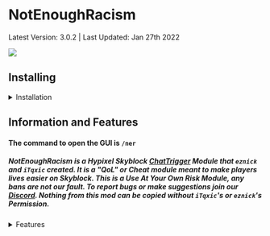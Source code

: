 # NotEnoughRacism 
Latest Version: 3.0.2 | Last Updated: Jan 27th 2022
<div class="zzz" allign="left">
<img src="https://cdn.discordapp.com/icons/904778713361698816/9990f7855310d3c6f887023176875a87.png?size=256">
  </div>

## Installing
<details>
  <summary>Installation</summary> 
  
### Prerequisites: 
1) [Minecraft Java Edition](https://www.minecraft.net/en-us)
2) [Latest Forge for 1.8.9](https://files.minecraftforge.net/net/minecraftforge/forge/index_1.8.9.html)
3) [ChatTriggers Version 2.0+](https://github.com/ChatTriggers/ChatTriggers/releases/)
### Instalation: 
1) Go to the [Releases Tab](https://github.com/iTqxic07/NotEnoughRacism/releases) <img src="https://i.imgur.com/27vzJQL.png">
2) Install the Release
3) Extract the file into `.minecraft/config/ChatTriggers/modules` 
4) Run `/ct load` in Minecraft
5) If the module does not work, DM `iTqxic#5961` on Discord with the contents of `/ct console js` 
</details>


## Information and Features
#### The command to open the GUI is `/ner` 
##### NotEnoughRacism is a Hypixel Skyblock [ChatTrigger](https://chattriggers.com) Module that `eznick` and `iTqxic` created. It is a "QoL" or Cheat module meant to make players lives easier on Skyblock. This is a Use At Your Own Risk Module, any bans are not our fault. To report bugs or make suggestions join our [Discord](https://discord.gg/mdfmj8mpUE). Nothing from this mod can be copied without `iTqxic`'s or `eznick`'s Permission. 

<details>
  <summary>Features</summary>
  
- Discord Rich Presence
- Spotify Integration and Controls
  - Allows you to skip to next and previous song
- Auto Island
  - Automatically returns you to your private island or someone elses island when the island restarts
- Reveal Hidden Mobs:
  - Shadow Assassins
  - Fels
  - Blood Mobs
  - Ghosts
- Ghost Arm:
  - Summons
  - Players
  - Wither Cloak Creepers
  - Incorrect Livids
- Block Clicks:
  - Giant's Sword (Giant's Slam)
  - Gyrokinetic Wand (Cells Allignment)
  - Skyblock Menu & Magical Map
- Ghost Blocks:
  - Normal Ghost Blocks with a Keybind
  - Left and Right Click Ghost Blocks with a Stonk or Golden Pickaxe
  - Coordinate Ghost Blocks (Used in Floor 7 Boss Room)
- Auto Spirit Leaps:
  - Auto Leap on Blood Rush 
  - Auto Bugged Chunk Leap: Leaps after x seconds to a person allowing you to take advantage of the Bugeed Chunks in F7 Boss
  - Auto S1 Leap: Leaps to a person right after S1 is done
  - Note: You can set IGNs for all of the Auto Spirit Leaps
- Secret Aura
- Simon Says:
  - Simon Says Click: It will click the starting button x times, autocompleting it
  - Simon Says Aura: Will Autoclick the button for you while in 6 Block Reach, autocompleting it

 - ESP:
  - Dungeons ESP:
    - Miniboss ESP
    - Starred Mob ESP
    - Bat ESP
    - Wither & Blood Key ESP
   - Slayer ESP:
     - Revenant Miniboss & Boss ESP
     - Tarantula Miniboss & Boss ESP
     - Sven Miniboss & Sven ESP
     - Voidgloom Miniboss ESP
    - Misc ESP:
      - Pelt Animal ESP
      - Sneaky Creeper ESP
      - Arachne Keeper ESP
      - Player ESP
  
- Macros: 
  - GUI Macros:
    - Auto Mort 
    - Auto Salvage
    - Auto Combine
    - Storage Macro 
      - In-Combat 
      - Automatic
    - Wardrobe Macro
      - Normal
      - In-Combat
      - Automatic
    - Enderchest Macro
      - Auto
    - In-Combat Trade Macro
    - Item Sellers
      - Dungeon Seller
      - Potion Seller
   - Item Macros:
     - Auto Rogue Sword
     - Rogue Sword Macro
     - Axe of the Shredded Swap
       - Toggle
       - Hold
       - Left Click
     - Bonemarang Macro
     - Soul Whip Swap
       - Left Click
       - Toggle
     - Terminator Right Click Autoclicker
     - Terminator Swap
       - Toggle
       - Hold
      - Teleport Macro
      - Endstone Sword & Katana Macro
      - Fishing Rod Macro
      - Gloomlock Grimoire Macro
      - Gyrokinetic Wand Macro
      - Ice Spray Macro
      - Wither Cloak Macro
      - Wither Sword Macro
      - Dobule Swap Macro
        - Toggle
        - Left Click
      - Triple Swap Macro
        - Toggle
        - Left Click
  - Commands
    - `/Goto <island>` - Bypasses In-Combat Limitations
    - `/snipe` - Find someone in a lobby
    - F1-F7 & M1-M7 Commands
    - `/petswap <pet>` 
  </details>
